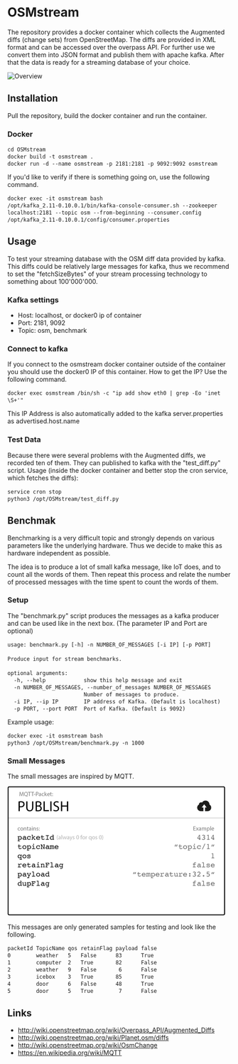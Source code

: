 # OSMstream
The repository provides a docker container which collects the Augmented diffs (change sets) from OpenStreetMap.
The diffs are provided in XML format and can be accessed over the overpass API. For further use we convert them into JSON format and publish them with apache kafka.
After that the data is ready for a streaming database of your choice.

![Overview](img/streaming_db.png)

## Installation
Pull the repository, build the docker container and run the container.

### Docker
```shell
cd OSMstream
docker build -t osmstream .
docker run -d --name osmstream -p 2181:2181 -p 9092:9092 osmstream
```

If you'd like to verify if there is something going on, use the following command.
```shell
docker exec -it osmstream bash
/opt/kafka_2.11-0.10.0.1/bin/kafka-console-consumer.sh --zookeeper localhost:2181 --topic osm --from-beginning --consumer.config /opt/kafka_2.11-0.10.0.1/config/consumer.properties
```


## Usage
To test your streaming database with the OSM diff data provided by kafka.
This diffs could be relatively large messages for kafka, thus we recommend to set the "fetchSizeBytes" of your stream processing technology to something about 100'000'000.

### Kafka settings
- Host:     localhost, or docker0 ip of container
- Port:     2181, 9092
- Topic:    osm, benchmark

### Connect to kafka
If you connect to the osmstream docker container outside of the container you should use the docker0 IP of this container.
How to get the IP? Use the following command.

```shell
docker exec osmstream /bin/sh -c "ip add show eth0 | grep -Eo 'inet \S+'"
```

This IP Address is also automatically added to the kafka server.properties as advertised.host.name

### Test Data
Because there were several problems with the Augmented diffs, we recorded ten of them.
They can published to kafka with the "test_diff.py" script.
Usage (inside the docker container and better stop the cron service, which fetches the diffs):
```shell
service cron stop
python3 /opt/OSMstream/test_diff.py
```


## Benchmak
Benchmarking is a very difficult topic and strongly depends on various parameters like the underlying hardware.
Thus we decide to make this as hardware independent as possible.

The idea is to produce a lot of small kafka message, like IoT does, and to count all the words of them.
Then repeat this process and relate the number of processed messages with the time spent to count the words of them.

### Setup

The "benchmark.py" script produces the messages as a kafka producer and can be used like in the next box. (The parameter IP and Port are optional)

```shell
usage: benchmark.py [-h] -n NUMBER_OF_MESSAGES [-i IP] [-p PORT]

Produce input for stream benchmarks.

optional arguments:
  -h, --help            show this help message and exit
  -n NUMBER_OF_MESSAGES, --number_of_messages NUMBER_OF_MESSAGES
                        Number of messages to produce.
  -i IP, --ip IP        IP address of Kafka. (Default is localhost)
  -p PORT, --port PORT  Port of Kafka. (Default is 9092)
```


Example usage:
```shell
docker exec -it osmstream bash
python3 /opt/OSMstream/benchmark.py -n 1000
```


### Small Messages
The small messages are inspired by MQTT.

![MQTT](img/publish_packet.png)

This messages are only generated samples for testing and look like the following.

```csv
packetId TopicName qos retainFlag payload false
0        weather   5   False      83      True
1        computer  2   True       82      False
2        weather   9   False       6      False
3        icebox    3   True       85      True
4        door      6   False      48      True
5        door      5   True        7      False
```

## Links
- http://wiki.openstreetmap.org/wiki/Overpass_API/Augmented_Diffs
- http://wiki.openstreetmap.org/wiki/Planet.osm/diffs
- http://wiki.openstreetmap.org/wiki/OsmChange
- https://en.wikipedia.org/wiki/MQTT

